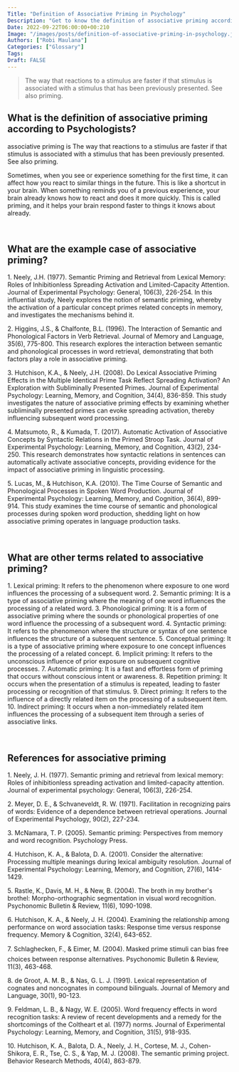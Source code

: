```yaml
---
Title: "Definition of Associative Priming in Psychology"
Description: "Get to know the definition of associative priming according to psychologists."
Date: 2022-09-22T06:00:00+00:210
Image: "/images/posts/definition-of-associative-priming-in-psychology.jpg"
Authors: ["Robi Maulana"]
Categories: ["Glossary"]
Tags: 
Draft: FALSE
---
```





> The way that reactions to a stimulus are faster if that stimulus is associated with a stimulus that has been previously presented. See also priming.

## What is the definition of associative priming according to Psychologists?

associative priming is The way that reactions to a stimulus are faster if that stimulus is associated with a stimulus that has been previously presented. See also priming.

Sometimes, when you see or experience something for the first time, it can affect how you react to similar things in the future. This is like a shortcut in your brain. When something reminds you of a previous experience, your brain already knows how to react and does it more quickly. This is called priming, and it helps your brain respond faster to things it knows about already.

 

## What are the example case of associative priming?

1\. Neely, J.H. (1977). Semantic Priming and Retrieval from Lexical Memory: Roles of Inhibitionless Spreading Activation and Limited-Capacity Attention. Journal of Experimental Psychology: General, 106(3), 226-254. In this influential study, Neely explores the notion of semantic priming, whereby the activation of a particular concept primes related concepts in memory, and investigates the mechanisms behind it.

2\. Higgins, J.S., & Chalfonte, B.L. (1996). The Interaction of Semantic and Phonological Factors in Verb Retrieval. Journal of Memory and Language, 35(6), 775-800. This research explores the interaction between semantic and phonological processes in word retrieval, demonstrating that both factors play a role in associative priming.

3\. Hutchison, K.A., & Neely, J.H. (2008). Do Lexical Associative Priming Effects in the Multiple Identical Prime Task Reflect Spreading Activation? An Exploration with Subliminally Presented Primes. Journal of Experimental Psychology: Learning, Memory, and Cognition, 34(4), 836-859. This study investigates the nature of associative priming effects by examining whether subliminally presented primes can evoke spreading activation, thereby influencing subsequent word processing.

4\. Matsumoto, R., & Kumada, T. (2017). Automatic Activation of Associative Concepts by Syntactic Relations in the Primed Stroop Task. Journal of Experimental Psychology: Learning, Memory, and Cognition, 43(2), 234-250. This research demonstrates how syntactic relations in sentences can automatically activate associative concepts, providing evidence for the impact of associative priming in linguistic processing.

5\. Lucas, M., & Hutchison, K.A. (2010). The Time Course of Semantic and Phonological Processes in Spoken Word Production. Journal of Experimental Psychology: Learning, Memory, and Cognition, 36(4), 899-914. This study examines the time course of semantic and phonological processes during spoken word production, shedding light on how associative priming operates in language production tasks.

 

## What are other terms related to associative priming?

1\. Lexical priming: It refers to the phenomenon where exposure to one word influences the processing of a subsequent word. 2. Semantic priming: It is a type of associative priming where the meaning of one word influences the processing of a related word. 3. Phonological priming: It is a form of associative priming where the sounds or phonological properties of one word influence the processing of a subsequent word. 4. Syntactic priming: It refers to the phenomenon where the structure or syntax of one sentence influences the structure of a subsequent sentence. 5. Conceptual priming: It is a type of associative priming where exposure to one concept influences the processing of a related concept. 6. Implicit priming: It refers to the unconscious influence of prior exposure on subsequent cognitive processes. 7. Automatic priming: It is a fast and effortless form of priming that occurs without conscious intent or awareness. 8. Repetition priming: It occurs when the presentation of a stimulus is repeated, leading to faster processing or recognition of that stimulus. 9. Direct priming: It refers to the influence of a directly related item on the processing of a subsequent item. 10. Indirect priming: It occurs when a non-immediately related item influences the processing of a subsequent item through a series of associative links.

 

## References for associative priming

1\. Neely, J. H. (1977). Semantic priming and retrieval from lexical memory: Roles of inhibitionless spreading activation and limited-capacity attention. Journal of experimental psychology: General, 106(3), 226-254.

2\. Meyer, D. E., & Schvaneveldt, R. W. (1971). Facilitation in recognizing pairs of words: Evidence of a dependence between retrieval operations. Journal of Experimental Psychology, 90(2), 227-234.

3\. McNamara, T. P. (2005). Semantic priming: Perspectives from memory and word recognition. Psychology Press.

4\. Hutchison, K. A., & Balota, D. A. (2001). Consider the alternative: Processing multiple meanings during lexical ambiguity resolution. Journal of Experimental Psychology: Learning, Memory, and Cognition, 27(6), 1414-1429.

5\. Rastle, K., Davis, M. H., & New, B. (2004). The broth in my brother's brothel: Morpho-orthographic segmentation in visual word recognition. Psychonomic Bulletin & Review, 11(6), 1090-1098.

6\. Hutchison, K. A., & Neely, J. H. (2004). Examining the relationship among performance on word association tasks: Response time versus response frequency. Memory & Cognition, 32(4), 643-652.

7\. Schlaghecken, F., & Eimer, M. (2004). Masked prime stimuli can bias free choices between response alternatives. Psychonomic Bulletin & Review, 11(3), 463-468.

8\. de Groot, A. M. B., & Nas, G. L. J. (1991). Lexical representation of cognates and noncognates in compound bilinguals. Journal of Memory and Language, 30(1), 90-123.

9\. Feldman, L. B., & Nagy, W. E. (2005). Word frequency effects in word recognition tasks: A review of recent developments and a remedy for the shortcomings of the Coltheart et al. (1977) norms. Journal of Experimental Psychology: Learning, Memory, and Cognition, 31(5), 918-935.

10\. Hutchison, K. A., Balota, D. A., Neely, J. H., Cortese, M. J., Cohen-Shikora, E. R., Tse, C. S., & Yap, M. J. (2008). The semantic priming project. Behavior Research Methods, 40(4), 863-879.
